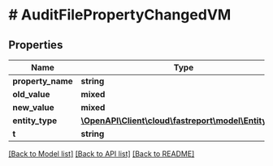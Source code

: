 # # AuditFilePropertyChangedVM

## Properties

Name | Type | Description | Notes
------------ | ------------- | ------------- | -------------
**property_name** | **string** |  | [optional]
**old_value** | **mixed** |  | [optional]
**new_value** | **mixed** |  | [optional]
**entity_type** | [**\OpenAPI\Client\cloud\fastreport\model\EntityType**](EntityType.md) |  | [optional]
**t** | **string** |  |

[[Back to Model list]](../../README.md#models) [[Back to API list]](../../README.md#endpoints) [[Back to README]](../../README.md)
